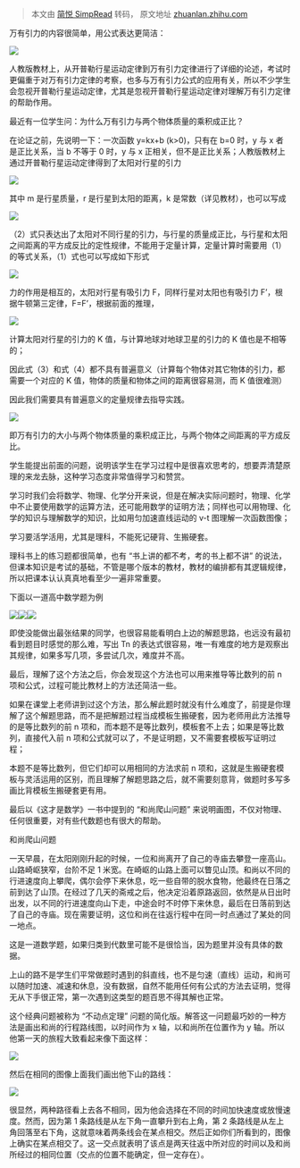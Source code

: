 > 本文由 [简悦 SimpRead](http://ksria.com/simpread/) 转码， 原文地址 [zhuanlan.zhihu.com](https://zhuanlan.zhihu.com/p/137606088)

万有引力的内容很简单，用公式表达更简洁：

![](https://pic3.zhimg.com/v2-b9c12085ad2457c4b33e2362baff9ec2_b.jpg)

人教版教材上，从开普勒行星运动定律到万有引力定律进行了详细的论述，考试时更偏重于对万有引力定律的考察，也多与万有引力公式的应用有关，所以不少学生会忽视开普勒行星运动定律，尤其是忽视开普勒行星运动定律对理解万有引力定律的帮助作用。

最近有一位学生问：为什么万有引力与两个物体质量的乘积成正比？

在论证之前，先说明一下：一次函数 y=kx+b (k>0)，只有在 b=0 时，y 与 x 者是正比关系，当 b 不等于 0 时，y 与 x 正相关，但不是正比关系；人教版教材上通过开普勒行星运动定律得到了太阳对行星的引力

![](https://pic4.zhimg.com/v2-96f289a7ca7e7de2dda55c7bba0a80bb_b.jpg)

其中 m 是行星质量，r 是行星到太阳的距离，k 是常数（详见教材），也可以写成

![](https://pic4.zhimg.com/v2-061b1f366aadbbd8e149c90dc2953f47_r.jpg)

（2）式只表达出了太阳对不同行星的引力，与行星的质量成正比，与行星和太阳之间距离的平方成反比的定性规律，不能用于定量计算，定量计算时需要用（1）的等式关系，（1）式也可以写成如下形式

![](https://pic2.zhimg.com/v2-450c7b5676d482f9d67f9110c32babf1_b.jpg)

力的作用是相互的，太阳对行星有吸引力 F，同样行星对太阳也有吸引力 F’，根据牛顿第三定律，F=F’，根据前面的推理，

![](https://pic1.zhimg.com/v2-86354e005fd606cb5d4f0581eb747fc0_r.jpg)

计算太阳对行星的引力的 K 值，与计算地球对地球卫星的引力的 K 值也是不相等的；

因此式（3）和式（4）都不具有普遍意义（计算每个物体对其它物体的引力，都需要一个对应的 K 值，物体的质量和物体之间的距离很容易测，而 K 值很难测）

因此我们需要具有普遍意义的定量规律去指导实践。

![](https://pic2.zhimg.com/v2-67d48ce6e4b7ae1776532d8de2e06fe5_r.jpg)

即万有引力的大小与两个物体质量的乘积成正比，与两个物体之间距离的平方成反比。

学生能提出前面的问题，说明该学生在学习过程中是很喜欢思考的，想要弄清楚原理的来龙去脉，这种学习态度非常值得学习和赞赏。

学习时我们会将数学、物理、化学分开来说，但是在解决实际问题时，物理、化学中不止要使用数学的运算方法，还可能用数学的证明方法；同样也可以用物理、化学的知识与理解数学的知识，比如用匀加速直线运动的 v-t 图理解一次函数图像；

学习要活学活用，尤其是理科，不能死记硬背、生搬硬套。

理科书上的练习题都很简单，也有 “书上讲的都不考，考的书上都不讲” 的说法，但课本知识是考试的基础，不管是哪个版本的教材，教材的编排都有其逻辑规律，所以把课本认认真真地看至少一遍非常重要。

下面以一道高中数学题为例

![](https://pic4.zhimg.com/v2-0c3fb80bc583ab9daa1cd0403af423ff_r.jpg)![](https://pic2.zhimg.com/v2-8d7578bdff89ef3f7238488ad95918b5_r.jpg)![](https://pic2.zhimg.com/v2-14675186d24af3e69fe2c1bc805adfc9_r.jpg)

即使没能做出最张结果的同学，也很容易能看明白上边的解题思路，也远没有最初看到题目时感觉的那么难，写出 Tn 的表达式很容易，唯一有难度的地方是观察出其规律，如果多写几项，多尝试几次，难度并不高。

最后，理解了这个方法之后，你会发现这个方法也可以用来推导等比数列的前 n 项和公式，过程可能比教材上的方法还简洁一些。

如果在课堂上老师讲到过这个方法，那么解此题时就没有什么难度了，前提是你理解了这个解题思路，而不是把解题过程当成模板生搬硬套，因为老师用此方法推导的是等比数列的前 n 项和，而本题不是等比数列，模板套不上去；如果是等比数列，直接代入前 n 项和公式就可以了，不是证明题，又不需要套模板写证明过程；

本题不是等比数列，但它们却可以用相同的方法求前 n 项和，这就是生搬硬套模板与灵活运用的区别，而且理解了解题思路之后，就不需要刻意背，做题时多写多画比背模板生搬硬套更有用。

最后以《这才是数学》一书中提到的 “和尚爬山问题” 来说明画图，不仅对物理、任何很重要，对有些代数题也有很大的帮助。

​和尚爬山问题

一天早晨，在太阳刚刚升起的时候，一位和尚离开了自己的寺庙去攀登一座高山。山路崎岖狭窄，台阶不足 1 米宽。在崎岖的山路上面可以瞥见山顶。和尚以不同的行进速度向上攀爬，偶尔会停下来休息，吃一些自带的脱水食物，他最终在日落之前到达了山顶。在经过了几天的斋戒之后，他决定沿着原路返回，依然是从日出时出发，以不同的行进速度向山下走，中途会时不时停下来休息，最后在日落前到达了自己的寺庙。现在需要证明，这位和尚在往返行程中在同一时点通过了某处的同一地点。

这是一道数学题，如果归类到代数里可能不是很恰当，因为题里并没有具体的数据。

上山的路不是学生们平常做题时遇到的斜直线，也不是匀速（直线）运动，和尚可以随时加速、减速和休息，没有数据，自然不能用任何有公式的方法去证明，觉得无从下手很正常，第一次遇到这类型的题百思不得其解也正常。

这个经典问题被称为 “不动点定理” 问题的简化版。解答这一问题最巧妙的一种方法是画出和尚的行程路线图，以时间作为 x 轴，以和尚所在位置作为 y 轴。所以他第一天的旅程大致看起来像下面这样：

![](https://pic4.zhimg.com/v2-75fc2ad020f846e4e251acc3928c5dbb_r.jpg)

然后在相同的图像上面我们画出他下山的路线：

![](https://pic3.zhimg.com/v2-2ce4b450bb8ce2481b2575ce4de987da_r.jpg)

很显然，两种路径看上去各不相同，因为他会选择在不同的时间加快速度或放慢速度。然而，因为第 1 条路线是从左下角一直攀升到右上角，第 2 条路线是从左上角回落至右下角，这就意味着两条线会在某点相交。然后正如你们所看到的，图像上确实在某点相交了。这一交点就表明了该点是两天往返中所对应的时间以及和尚所经过的相同位置（交点的位置不能确定，但一定存在）。